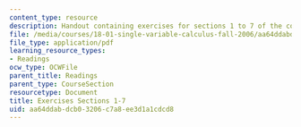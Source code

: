 ```yaml
---
content_type: resource
description: Handout containing exercises for sections 1 to 7 of the course.
file: /media/courses/18-01-single-variable-calculus-fall-2006/aa64ddabdcb03206c7a8ee3d1a1cdcd8_e_exrcs_scsn_1_7.pdf
file_type: application/pdf
learning_resource_types:
- Readings
ocw_type: OCWFile
parent_title: Readings
parent_type: CourseSection
resourcetype: Document
title: Exercises Sections 1-7
uid: aa64ddab-dcb0-3206-c7a8-ee3d1a1cdcd8
---
```

